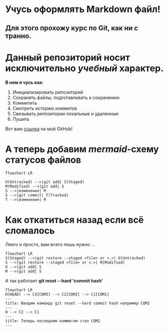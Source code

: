 # Учусь оформлять Markdown файл!

## Для этого прохожу курс по Git, как ни с транно.

# Данный репозиторий носит исключительно ***учебный*** характер.

**В нем я чусь как:**
1. Инициализировать репозиторий
2. Сохранять файлы, подготавливать к сохранению
3. Коммитить
4. Смотреть историю коммитов
5. Связывать репозитории локальные и удаленные
6. Пушить

Вот вам [ссылка](https://github.com/IgnatyKhramtsov "Я ссылка)") на мой GitHub!

# А теперь добавим *mermaid*-схему статусов файлов

```mermaid
flowchart LR

U(Untracked) -->|git add| S(Staged)
M(Modified) -->|git add| S
S -->|изменения| M
S -->|git commit| T(Tracked)
T -->|изменения| M
```

# Как откатиться назад если всё сломалось

Лекго и просто, вам всего лишь нужно ...

```mermaid
flowchart LR
S(Staged) -->|git restore --staged <file> or <.>| U(Untracked)
S -->|git restore --staged <file> or <.>| M(Modified)
U -->|git add| S
M -->|git add| S
```

А так работает **git reset --hard 'commit hash'**

```mermaid
flowchart LR
H(HEAD) --> C3[COM3] --> C2[COM2] --> C1[COM1]
---
title: Вводим команду git reset --hard commit hash например COM2
---
H --> C2 --> C1
---
title: Теперь последним коммитом стал COM2
---
```









